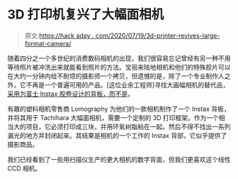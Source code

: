 # 3D 打印机复兴了大幅面相机

> 原文:[https://hack aday . com/2020/07/19/3d-printer-revives-large-format-camera/](https://hackaday.com/2020/07/19/3d-printer-revives-large-format-camera/)

随着四分之一个多世纪的消费数码相机的出现，我们很容易忘记曾经有另一种不用等待照片被冲洗出来就能看到照片的方法。宝丽来陆地相机和他们的特殊胶片可以在大约一分钟内给不耐烦的摄影师一个拷贝，但遗憾的是，除了一个专业制作人之外，它不再是一个普遍可用的产品。[这位业余工程师]寻找大画幅相机的替代品，[采用为富士 Instax 胶卷设计的背板，而不是](https://theamateurengineersg.wordpress.com/2018/03/07/adapting-instax-wide-back-to-4x5-camera/)。

有趣的塑料相机零售商 Lomography 为他们的一款相机制作了一个 Instax 背板，并将其用于 Tachihara 大幅面相机，需要一个定制的 3D 打印框架。作为一个相当大的项目，它必须打印成三块，并用环氧树脂粘在一起。然后不得不找出一系列漏光的地方并封闭起来。其结果是相机的一个工作的 Instax 背部，它似乎提供了摄影商品。

我们已经看到了一些用扫描仪生产的更大相机的数字背面，但我们更喜欢这个线性 CCD 相机。